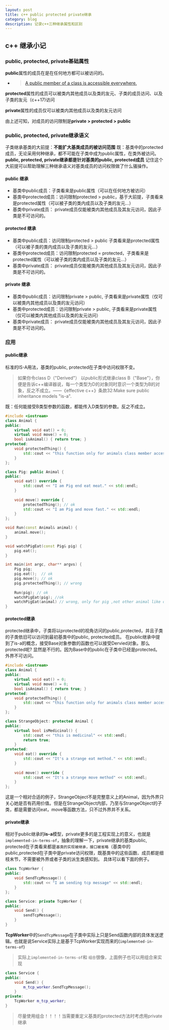 ```yaml
---
layout: post
title: c++ public protected private继承
category: blog
description: 记录c++三种继承属性和区别
---
```


## c++ 继承小记

### public, protected, private基础属性
**public**属性的成员在是在任何地方都可以被访问的。
- > [A public member of a class is accessible everywhere.](https://en.cppreference.com/w/cpp/language/access)

**protected**属性的成员可以被类内其他成员以及类的友元、子类的成员访问、以及子类的友元（c++17)访问

**private**属性的成员仅可以被类内其他成员以及类的友元访问

由上述可知，对成员的访问限制是**private > protected > public**

### public, protected, private继承语义
子类继承基类的大前提：**不能扩大基类成员的被访问范围** 既：基类中的protected成员，无论采用何种继承，都不可能在子类中成为public属性，在类外被访问。
**public, protected, private继承都是针对基类的public, protected成员**
记住这个大前提可以帮助理解三种继承语义对基类成员的访问权限做了什么骚操作。

#### public 继承
- 基类中public成员：子类看来是public属性（可以在任何地方被访问）
- 基类中protected成员：访问限制protected > public，基于大前提，子类看来是protected属性（可以被子类的类内成员以及子类的友元...）
- 基类中private成员： private成员仅能被类内其他成员及其友元访问，因此子类是不可访问的。


#### protected 继承
- 基类中public成员：访问限制protected > public 子类看来是protected属性（可以被子类的类内成员以及子类的友元...）
- 基类中protected成员：访问限制protected = protected，子类看来是protected属性（可以被子类的类内成员以及子类的友元...）
- 基类中private成员： private成员仅能被类内其他成员及其友元访问，因此子类是不可访问的。


#### private 继承
- 基类中public成员：访问限制private > public, 子类看来是private属性（仅可以被类内其他成员以及类的友元访问）
- 基类中protected成员：访问限制private > public, 子类看来是private属性（仅可以被类内其他成员以及类的友元访问）
- 基类中private成员： private成员仅能被类内其他成员及其友元访问，因此子类是不可访问的。

### 应用
#### public继承
标准的IS-A用法，基类的public, protected在子类中访问权限不变。
> 如果你令class D（"Derived"） 以public形式继承class B（"Base"），你便是告诉c++编译器说，每一个类型为D的对象同时意识一个类型为B的对象，反之不成立。——《effective c++》条款32:Make sure public inheritance models "is-a".

既：任何能接受B类型参数的函数，都能传入D类型的参数。反之不成立。
```c++
#include <iostream>
class Animal {
public:
	virtual void eat() = 0;
	virtual void move() = 0;
	bool isAnimal() { return true; }
protected:
	void protectedThing() {
		std::cout << "this function only for animals class member accessible." << std::endl;
	}
};

class Pig: public Animal {
public:
	void eat() override {
		std::cout << "I am Pig end eat meat." << std::endl;
	}
	
	void move() override {
		protectedThing(); // ok
		std::cout << "I am Pig and move fast." << std::endl;
	}
};

void Run(const Animal& animal) {
	animal.move();
}

void watchPigEat(const Pig& pig) {
	pig.eat();
}

int main(int argc, char** argvs) {
	Pig pig;
	pig.eat();	// ok
	pig.move();	// ok
	pig.protectedThing(); // wrong
	
	Run(pig); // ok
	watchPigEat(pig); //ok
	watchPigEat(animal) // wrong, only for pig ,not other animal like dog.
}
```

#### protected继承
protected继承中，子类将以protected的视角访问的public,protected，并且子类的子类依旧可以访问到最初基类中的public, protected成员。
在public继承中提到了is-a的概念，接受Base对象参数的函数也可以接受Dervied对象。那么protected呢? 显然是不行的。因为Base中的public在子类中已经是protected。外界不可访问。
```c++
#include <iostream>
class Animal {
public:
	virtual void eat() = 0;
	virtual void move() = 0;
	bool isAnimal() { return true; }
protected:
	void protectedThing() {
		std::cout << "this function only for animals class member accessible." << std::endl;
	}
};

class StrangeObject: protected Animal {
public:
	virtual bool isMedicinal() {
		std::cout << "this is medicinal" << std::endl;
		return true;
	}
protected:
	void eat() override {
		std::cout << "It's a strange eat method." << std::endl;
	}
	
	void move() override {
		std::cout << "It's a strange move method" << std::endl;
	}
};
```
这是一个相对合适的例子，StrangeObject不是完整意义上的Animal，因为外界只关心她是否有药用价值。但是在StrangeObject内部，乃至与StrangeObject的子类，都是需要访问eat，move等函数方法，只不过外界并不关系。


#### private继承
相对于public继承的**is-a**模型，private更多的是工程实现上的意义，也就是`implemented-in-terms-of`，抽象的理解一下，private继承的基类public, protected在子类看来都是`基类的实现被继承，接口被省略`（基类中的public,protected在子类中是private访问权限，既基类中的这些函数、成员都是细枝末节，不需要被外界或者子类的派生类感知到。
具体可以看下面的例子。
```c++
class TcpWorker {
public:
	void SendTcpMessage() {
		std::cout << "I am sending tcp message" << std::endl;
	}
};

class Service: private TcpWorker {
public:
	void Send() {
		sendTcpMessage();
	}
}
```
**TcpWorker**中的`SendTcpMessage`在子类中实际上只是Send函数内部的具体发送逻辑。也就是说Service实际上是基于TcpWorker实现而来的(`implemented-in-terms-of`)
> 实际上`implemented-in-terms-of`和 `组合`很像，上面例子也可以用组合来实现
```c++
class Service {
public:
	void Send() {
		m_tcp_worker.SendTcpMessage();
	}
private:
	TcpWorker m_tcp_worker;
}
```
> 尽量使用组合！！！！当需要重定义基类的protected方法时考虑用private继承

